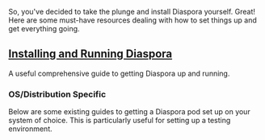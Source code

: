 So, you've decided to take the plunge and install Diaspora yourself. Great! Here are some must-have resources dealing with how to set things up and get everything going.

## [Installing and Running Diaspora](https://github.com/diaspora/diaspora/wiki/Installing-and-Running-Diaspora)
A useful comprehensive guide to getting Diaspora up and running.

### OS/Distribution Specific

Below are some existing guides to getting a Diaspora pod set up on your system of choice. This is particularly useful for setting up a testing environment.